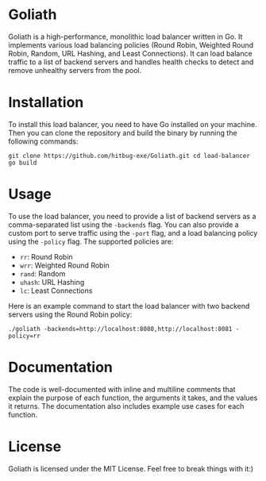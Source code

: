 # Goliath

Goliath is a high-performance, monolithic load balancer written in Go. It implements various load balancing policies (Round Robin, Weighted Round Robin, Random, URL Hashing, and Least Connections). It can load balance traffic to a list of backend servers and handles health checks to detect and remove unhealthy servers from the pool.

# Installation

To install this load balancer, you need to have Go installed on your machine. Then you can clone the repository and build the binary by running the following commands:

  `
  git clone https://github.com/hitbug-exe/Goliath.git
  cd load-balancer
  go build
  `

# Usage

To use the load balancer, you need to provide a list of backend servers as a comma-separated list using the `-backends` flag. You can also provide a custom port to serve traffic using the `-port` flag, and a load balancing policy using the `-policy` flag. The supported policies are:

  * `rr`: Round Robin
  * `wrr`: Weighted Round Robin
  * `rand`: Random
  * `uhash`: URL Hashing
  * `lc`: Least Connections

Here is an example command to start the load balancer with two backend servers using the Round Robin policy:

  `./goliath -backends=http://localhost:8080,http://localhost:8081 -policy=rr`

# Documentation

The code is well-documented with inline and multiline comments that explain the purpose of each function, the arguments it takes, and the values it returns. The documentation also includes example use cases for each function.

# License

Goliath is licensed under the MIT License. Feel free to break things with it:)

